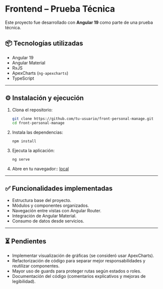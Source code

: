 # Frontend – Prueba Técnica

Este proyecto fue desarrollado con **Angular 19** como parte de una prueba técnica.

## 📦 Tecnologías utilizadas

- Angular 19
- Angular Material
- RxJS
- ApexCharts (`ng-apexcharts`)
- TypeScript

---

## ⚙️ Instalación y ejecución

1. Clona el repositorio:
   ```bash
   git clone https://github.com/tu-usuario/front-personal-manage.git
   cd front-personal-manage

2. Instala las dependencias:
    ```bash
    npm install

3. Ejecuta la aplicación:
    ```bash
    ng serve

3. Abre en tu navegador::
    [local](http://localhost:4200/)

---

## ✅ Funcionalidades implementadas
- Estructura base del proyecto.
- Módulos y componentes organizados.
- Navegación entre vistas con Angular Router.
- Integración de Angular Material.
- Consumo de datos desde servicios.

---

## ⏳ Pendientes
- Implementar visualización de gráficas (se consideró usar ApexCharts).
- Refactorización de código para separar mejor responsabilidades y reutilizar componentes.
- Mayor uso de guards para proteger rutas según estados o roles.
- Documentación del código (comentarios explicativos y mejoras de legibilidad).